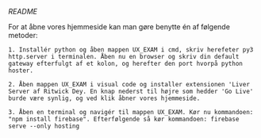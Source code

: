 *README*

For at åbne vores hjemmeside kan man gøre benytte én af følgende metoder:

	1. Installér python og åben mappen UX_EXAM i cmd, skriv herefeter py3 http.server i terminalen. Åben nu en browser og skriv din default gateway efterfulgt af et kolon, og herefter den port hvorpå python hoster.

	2. Åben mappen UX_EXAM i visual code og installer extensionen 'Liver Server af Ritwick Dey. En knap nederst til højre som hedder 'Go Live' burde være synlig, og ved klik åbner vores hjemmeside.

	3. Åben en terminal og navigér til mappen UX_EXAM. Kør nu kommandoen: "npm install firebase". Efterfølgende så kør kommandoen: firebase serve --only hosting

	




